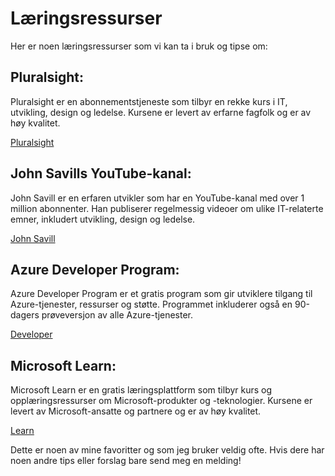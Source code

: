 # Læringsressurser

Her er noen læringsressurser som vi kan ta i bruk og tipse om:

## **Pluralsight:**
Pluralsight er en abonnementstjeneste som tilbyr en rekke kurs i IT, utvikling, design og ledelse. Kursene er levert av erfarne fagfolk og er av høy kvalitet.

[Pluralsight](https://www.pluralsight.com/)
## **John Savills YouTube-kanal:**
John Savill er en erfaren utvikler som har en YouTube-kanal med over 1 million abonnenter. Han publiserer regelmessig videoer om ulike IT-relaterte emner, inkludert utvikling, design og ledelse.

[John Savill](https://www.youtube.com/channel/UCpIn7ox7j7bH_OFj7tYouOQ)
## **Azure Developer Program:** 
Azure Developer Program er et gratis program som gir utviklere tilgang til Azure-tjenester, ressurser og støtte. Programmet inkluderer også en 90-dagers prøveversjon av alle Azure-tjenester.

[Developer](https://developer.microsoft.com/en-us/microsoft-365/dev-program)
## **Microsoft Learn:** 
Microsoft Learn er en gratis læringsplattform som tilbyr kurs og opplæringsressurser om Microsoft-produkter og -teknologier. Kursene er levert av Microsoft-ansatte og partnere og er av høy kvalitet.

[Learn](https://learn.microsoft.com/en-us/training/)

Dette er noen av mine favoritter og som jeg bruker veldig ofte. Hvis dere har noen andre tips eller forslag bare send meg en melding!